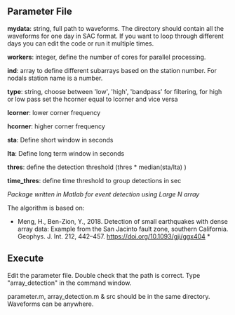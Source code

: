
## Parameter File
**mydata**: string, full path to waveforms. The directory should contain all the waveforms for one day in SAC format. If you want to loop through different days you can edit the code or run it multiple times. 

**workers**: integer, define the number of cores for parallel processing.                 

**ind**: array to define different subarrays based on the station number. For nodals station name is a number.  

**type**: string, choose between 'low', 'high', 'bandpass' for filtering, for high or low pass set the hcorner equal to lcorner and vice versa

**lcorner**: lower corner frequency

**hcorner**: higher corner frequency

**sta**: Define short window in seconds

**lta**: Define long term window in seconds

**thres**:   define the detection threshold (thres * median(sta/lta) )

**time_thres**: define time threshold to group detections in sec


*Package written in Matlab for event detection using Large N array*

The algorithm is based on: 
* Meng, H., Ben-Zion, Y., 2018. Detection of small earthquakes with dense array data: Example from the San Jacinto fault zone, southern California. Geophys. J. Int. 212, 442–457. https://doi.org/10.1093/gji/ggx404 *

## Execute
Edit the parameter file. Double check that the path is correct. Type "array_detection" in the command window. 

parameter.m, array_detection.m & src should be in the same directory. Waveforms can be anywhere.



